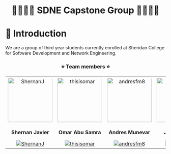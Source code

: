 <h1 align="center">👨‍💻👨‍💻 SDNE Capstone Group 👨‍💻👨‍💻</h1>

<h1>👋 Introduction</h1>
<p>We are a group of third year students currently enrolled at Sheridan College for Software Development and Network Engineering.</p>

<h3 align="center">⭐ Team members ⭐</h3>
<table align="center">
  <tr align="center">
    <td>
      <a href="https://github.com/ShernanJ" target="_blank"><img src="https://avatars.githubusercontent.com/u/55066233?v=4" alt="ShernanJ" width="140" height="140" /></a>
    </td>
    <td>
      <a href="https://github.com/thisisomar" target="_blank"><img src="https://avatars.githubusercontent.com/u/50152142?v=4" alt="thisisomar" width="140" height="140" /></a>
    </td>
    <td>
      <a href="https://github.com/andresfm8" target="_blank"><img src="https://avatars.githubusercontent.com/u/42819972?v=4" alt="andresfm8" width="140" height="140" /></a>
    </td>
    <td>
      <a href="https://github.com/TimmyRB" target="_blank"><img src="https://avatars.githubusercontent.com/u/19505665?v=4" alt="TimmyRB" width="140" height="140"/></a>
    </td>
  </tr>
  <tr align="center">
    <td>
      <b><p>Shernan Javier</p></b>
      <a href="https://github.com/ShernanJ" target="_blank"><img src="https://img.shields.io/badge/-ShernanJ-%2325222E?style=flat-square&logo=github" alt="ShernanJ" /></a>
    </td>
    <td>
      <b><p>Omar Abu Samra</p></b>
      <a href="https://github.com/thisisomar" target="_blank"><img src="https://img.shields.io/badge/-thisisomar-%2325222E?style=flat-square&logo=github" alt="thisisomar" /></a>
    </td>
    <td>
      <b><p>Andres Munevar</p></b>
      <a href="https://github.com/andresfm8" target="_blank"><img src="https://img.shields.io/badge/-andresfm8-%2325222E?style=flat-square&logo=github" alt="andresfm8" /></a>
    </td>
    <td>
      <b><p>Jacob Brasil</p></b>
      <a href="https://github.com/TimmyRB" target="_blank"><img src="https://img.shields.io/badge/-TimmyRB-%2325222E?style=flat-square&logo=github" alt="TimmyRB" /></a>
    </td>
  </tr>
</table>

<!--

**Here are some ideas to get you started:**

🙋‍♀️ A short introduction - what is your organization all about?
🌈 Contribution guidelines - how can the community get involved?
👩‍💻 Useful resources - where can the community find your docs? Is there anything else the community should know?
🍿 Fun facts - what does your team eat for breakfast?
🧙 Remember, you can do mighty things with the power of [Markdown](https://docs.github.com/github/writing-on-github/getting-started-with-writing-and-formatting-on-github/basic-writing-and-formatting-syntax)
-->

